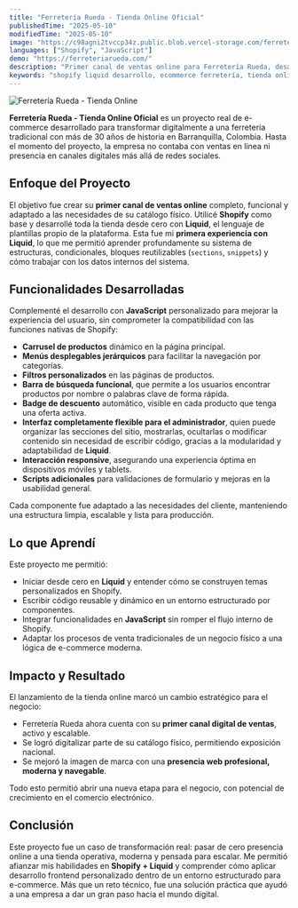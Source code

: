 ```yaml
---
title: "Ferretería Rueda - Tienda Online Oficial"
publishedTime: "2025-05-10"
modifiedTime: "2025-05-10"
image: "https://c98agni2tvccp34z.public.blob.vercel-storage.com/ferreteria-rueda-4SL4sGq58fvYkcTFM35hFtV2eEWT91.webp"
languages: ["Shopify", "JavaScript"]
demo: "https://ferreteriarueda.com/"
description: "Primer canal de ventas online para Ferretería Rueda, desarrollado desde cero con Liquid y JavaScript. Proyecto realizado por Kevin Julio Pineda."
keywords: "shopify liquid desarrollo, ecommerce ferretería, tienda online personalizada, desarrollo tienda shopify, javascript frontend, ferretería rueda tienda, desarrollo e-commerce Colombia, desarrollador Shopify Liquid, Kevin Julio Pineda, desarrollador web,"
---
```


![Ferretería Rueda - Tienda Online](https://c98agni2tvccp34z.public.blob.vercel-storage.com/ferreteria-rueda-4SL4sGq58fvYkcTFM35hFtV2eEWT91.webp)

**Ferretería Rueda - Tienda Online Oficial** es un proyecto real de e-commerce desarrollado para transformar digitalmente a una ferretería tradicional con más de 30 años de historia en Barranquilla, Colombia. Hasta el momento del proyecto, la empresa no contaba con ventas en línea ni presencia en canales digitales más allá de redes sociales.

## Enfoque del Proyecto

El objetivo fue crear su **primer canal de ventas online** completo, funcional y adaptado a las necesidades de su catálogo físico. Utilicé **Shopify** como base y desarrollé toda la tienda desde cero con **Liquid**, el lenguaje de plantillas propio de la plataforma. Esta fue mi **primera experiencia con Liquid**, lo que me permitió aprender profundamente su sistema de estructuras, condicionales, bloques reutilizables (`sections`, `snippets`) y cómo trabajar con los datos internos del sistema.

## Funcionalidades Desarrolladas

Complementé el desarrollo con **JavaScript** personalizado para mejorar la experiencia del usuario, sin comprometer la compatibilidad con las funciones nativas de Shopify:

- **Carrusel de productos** dinámico en la página principal.
- **Menús desplegables jerárquicos** para facilitar la navegación por categorías.
- **Filtros personalizados** en las páginas de productos.
- **Barra de búsqueda funcional**, que permite a los usuarios encontrar productos por nombre o palabras clave de forma rápida.
- **Badge de descuento** automático, visible en cada producto que tenga una oferta activa.
- **Interfaz completamente flexible para el administrador**, quien puede organizar las secciones del sitio, mostrarlas, ocultarlas o modificar contenido sin necesidad de escribir código, gracias a la modularidad y adaptabilidad de **Liquid**.
- **Interacción responsive**, asegurando una experiencia óptima en dispositivos móviles y tablets.
- **Scripts adicionales** para validaciones de formulario y mejoras en la usabilidad general.

Cada componente fue adaptado a las necesidades del cliente, manteniendo una estructura limpia, escalable y lista para producción.

## Lo que Aprendí

Este proyecto me permitió:

- Iniciar desde cero en **Liquid** y entender cómo se construyen temas personalizados en Shopify.
- Escribir código reusable y dinámico en un entorno estructurado por componentes.
- Integrar funcionalidades en **JavaScript** sin romper el flujo interno de Shopify.
- Adaptar los procesos de venta tradicionales de un negocio físico a una lógica de e-commerce moderna.

## Impacto y Resultado

El lanzamiento de la tienda online marcó un cambio estratégico para el negocio:

- Ferretería Rueda ahora cuenta con su **primer canal digital de ventas**, activo y escalable.
- Se logró digitalizar parte de su catálogo físico, permitiendo exposición nacional.
- Se mejoró la imagen de marca con una **presencia web profesional, moderna y navegable**.

Todo esto permitió abrir una nueva etapa para el negocio, con potencial de crecimiento en el comercio electrónico.

## Conclusión

Este proyecto fue un caso de transformación real: pasar de cero presencia online a una tienda operativa, moderna y pensada para escalar. Me permitió afianzar mis habilidades en **Shopify + Liquid** y comprender cómo aplicar desarrollo frontend personalizado dentro de un entorno estructurado para e-commerce. Más que un reto técnico, fue una solución práctica que ayudó a una empresa a dar un gran paso hacia el mundo digital.
